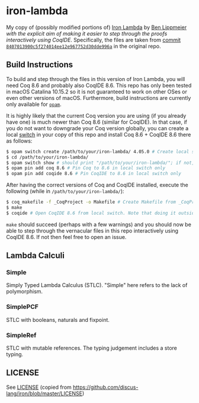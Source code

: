 # iron-lambda

My copy of (possibly modified portions of) [Iron Lambda](https://github.com/discus-lang/iron) by [Ben Lippmeier](https://github.com/benl23x5) _with the explicit aim of making it easier to step through the proofs interactively using CoqIDE_. Specifically, the files are taken from [commit `8407013900c5f274014ee12e967752d30dde996a`](https://github.com/discus-lang/iron/commit/8407013900c5f274014ee12e967752d30dde996a) in the original repo.

## Build Instructions

To build and step through the files in this version of Iron Lambda, you will need Coq 8.6 and probably also CoqIDE 8.6. This repo has only been tested in macOS Catalina 10.15.2 so it is not guaranteed to work on other OSes or even other versions of macOS. Furthermore, build instructions are currently only available for [`opam`](https://opam.ocaml.org).

It is highly likely that the current Coq version you are using (if you already have one) is much newer than Coq 8.6 (similar for CoqIDE). In that case, if you do not want to downgrade your Coq version globally, you can create a local [switch](https://opam.ocaml.org/doc/man/opam-switch.html) in your copy of this repo and install Coq 8.6 + CoqIDE 8.6 there as follows:

```bash
$ opam switch create /path/to/your/iron-lambda/ 4.05.0 # Create local switch and install OCaml 4.05.0 there
$ cd /path/to/your/iron-lambda/
$ opam switch show # should print "/path/to/your/iron-lambda/"; if not, do NOT proceed
$ opam pin add coq 8.6 # Pin Coq to 8.6 in local switch only
$ opam pin add coqide 8.6 # Pin CoqIDE to 8.6 in local switch only
```

After having the correct versions of Coq and CoqIDE installed, execute the following (while in `/path/to/your/iron-lambda/`):

```bash
$ coq_makefile -f _CoqProject -o Makefile # Create Makefile from _CoqProject
$ make
$ coqide # Open CoqIDE 8.6 from local switch. Note that doing it outside of /path/to/your/iron-lambda/ will open your default (probably much newer) version of CoqIDE!
```

`make` should succeed (perhaps with a few warnings) and you should now be able to step through the vernacular files in this repo interactively using CoqIDE 8.6. If not then feel free to open an issue.

## Lambda Calculi

### Simple

Simply Typed Lambda Calculus (STLC). "Simple" here refers to the lack of polymorphism.

### SimplePCF

STLC with booleans, naturals and fixpoint.

### SimpleRef

STLC with mutable references. The typing judgement includes a store typing.

## LICENSE

See [LICENSE](./blob/master/LICENSE) (copied from https://github.com/discus-lang/iron/blob/master/LICENSE)
